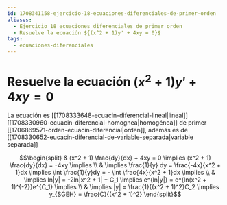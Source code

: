```yaml
---
id: 1708341158-ejercicio-18-ecuaciones-diferenciales-de-primer-orden
aliases:
  - Ejercicio 18 ecuaciones diferenciales de primer orden
  - Resuelve la ecuación ${(x^2 + 1)y' + 4xy = 0}$
tags:
  - ecuaciones-diferenciales
---
```


# Resuelve la ecuación ${(x^2 + 1)y' + 4xy = 0}$

La ecuación es [[1708333648-ecuacin-diferencial-lineal|lineal]] [[1708330960-ecuacin-diferencial-homognea|homogénea]] de primer [[1706869571-orden-ecuacin-diferencial|orden]], además es de [[1708330652-eucacin-diferencial-de-variable-separada|variable separada]]

$$\begin{split}
    & (x^2 + 1) \frac{dy}{dx} + 4xy = 0 \implies (x^2  + 1) \frac{dy}{dx} = -4xy \implies \\
    & \implies \frac{1}{y} dy = \frac{-4x}{x^2 + 1}dx \implies \int \frac{1}{y}dy = - \int \frac{4x}{x^2 + 1}dx \implies \\
    & \implies ln|y| = -2ln|x^2 + 1| + C_1 \implies e^{ln|y|} = e^{ln(x^2 + 1)^{-2}}e^{C_1} \implies \\
    & \implies |y| = \frac{1}{(x^2 + 1)^2}C_2 \implies y_{SGEH} = \frac{C}{(x^2 + 1)^2}
\end{split}$$

